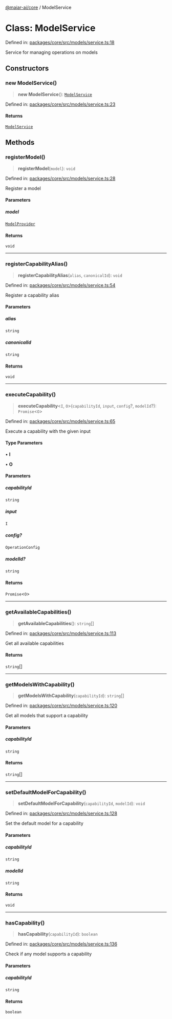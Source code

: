 [@maiar-ai/core](../index.md) / ModelService

# Class: ModelService

Defined in: [packages/core/src/models/service.ts:18](https://github.com/UraniumCorporation/maiar-ai/blob/main/packages/core/src/models/service.ts#L18)

Service for managing operations on models

## Constructors

### new ModelService()

> **new ModelService**(): [`ModelService`](ModelService.md)

Defined in: [packages/core/src/models/service.ts:23](https://github.com/UraniumCorporation/maiar-ai/blob/main/packages/core/src/models/service.ts#L23)

#### Returns

[`ModelService`](ModelService.md)

## Methods

### registerModel()

> **registerModel**(`model`): `void`

Defined in: [packages/core/src/models/service.ts:28](https://github.com/UraniumCorporation/maiar-ai/blob/main/packages/core/src/models/service.ts#L28)

Register a model

#### Parameters

##### model

[`ModelProvider`](../interfaces/ModelProvider.md)

#### Returns

`void`

***

### registerCapabilityAlias()

> **registerCapabilityAlias**(`alias`, `canonicalId`): `void`

Defined in: [packages/core/src/models/service.ts:54](https://github.com/UraniumCorporation/maiar-ai/blob/main/packages/core/src/models/service.ts#L54)

Register a capability alias

#### Parameters

##### alias

`string`

##### canonicalId

`string`

#### Returns

`void`

***

### executeCapability()

> **executeCapability**\<`I`, `O`\>(`capabilityId`, `input`, `config`?, `modelId`?): `Promise`\<`O`\>

Defined in: [packages/core/src/models/service.ts:65](https://github.com/UraniumCorporation/maiar-ai/blob/main/packages/core/src/models/service.ts#L65)

Execute a capability with the given input

#### Type Parameters

• **I**

• **O**

#### Parameters

##### capabilityId

`string`

##### input

`I`

##### config?

`OperationConfig`

##### modelId?

`string`

#### Returns

`Promise`\<`O`\>

***

### getAvailableCapabilities()

> **getAvailableCapabilities**(): `string`[]

Defined in: [packages/core/src/models/service.ts:113](https://github.com/UraniumCorporation/maiar-ai/blob/main/packages/core/src/models/service.ts#L113)

Get all available capabilities

#### Returns

`string`[]

***

### getModelsWithCapability()

> **getModelsWithCapability**(`capabilityId`): `string`[]

Defined in: [packages/core/src/models/service.ts:120](https://github.com/UraniumCorporation/maiar-ai/blob/main/packages/core/src/models/service.ts#L120)

Get all models that support a capability

#### Parameters

##### capabilityId

`string`

#### Returns

`string`[]

***

### setDefaultModelForCapability()

> **setDefaultModelForCapability**(`capabilityId`, `modelId`): `void`

Defined in: [packages/core/src/models/service.ts:128](https://github.com/UraniumCorporation/maiar-ai/blob/main/packages/core/src/models/service.ts#L128)

Set the default model for a capability

#### Parameters

##### capabilityId

`string`

##### modelId

`string`

#### Returns

`void`

***

### hasCapability()

> **hasCapability**(`capabilityId`): `boolean`

Defined in: [packages/core/src/models/service.ts:136](https://github.com/UraniumCorporation/maiar-ai/blob/main/packages/core/src/models/service.ts#L136)

Check if any model supports a capability

#### Parameters

##### capabilityId

`string`

#### Returns

`boolean`
